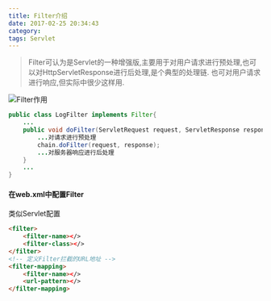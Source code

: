 ```yaml
---
title: Filter介绍
date: 2017-02-25 20:34:43
category:
tags: Servlet
---
```

> Filter可认为是Servlet的一种增强版,主要用于对用户请求进行预处理,也可以对HttpServletResponse进行后处理,是个典型的处理链. 也可对用户请求进行响应,但实际中很少这样用.

![Filter作用](filter-1.svg)

```java
public class LogFilter implements Filter{
    ...
    public void doFilter(ServletRequest request, ServletResponse response, FilterChain chain){
        ...对请求进行预处理
        chain.doFilter(request, response);
        ...对服务器响应进行后处理
    }
    ...
}
```
  
#### 在web.xml中配置Filter
类似Servlet配置
```html
<filter>
    <filter-name></>
    <filter-class></>
</filter>
<!-- 定义Filter拦截的URL地址 -->
<filter-mapping>
    <filter-name></>
    <url-pattern></>
</filter-mapping>
```